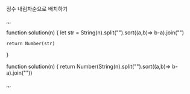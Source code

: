 <p>정수 내림차순으로 배치하기</p>

,,,

function solution(n) {
let str = String(n).split("").sort((a,b)=> b-a).join("")

    return Number(str)

}

function solution(n) {
return Number(String(n).split("").sort((a,b)=> b-a).join(""))

,,,

